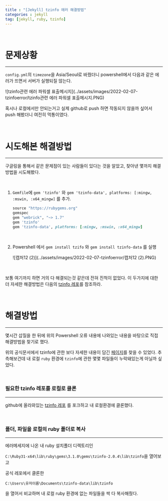 ```yaml
---
title : "[Jekyll] tzinfo 에러 해결방법"
categories : jekyll
tag: [jekyll, ruby, tzinfo] 
---
```


​	

# 문제상황

---

```config.yml```의 ```timezone```을 Asia/Seoul로 바꿨더니 powershell에서 다음과 같은 에러가 뜨면서 서버가 실행되질 않는다.

![tzinfo관련 에러 파워셀 표출메시지](../assets/images/2022-02-07-tzinfoerror/tzinfo관련 에러 파워셀 표출메시지.PNG)

혹시나 로컬에서만 안되는거고 실제 github로 push 하면 작동되지 않을까 싶어서 push 해봤더니 여전히 먹통이였다. 

 



​	

# 시도해본 해결방법

---

구글링을 통해서 같은 문제점이 있는 사람들이 있다는 것을 알았고, 찾아낸 몇까지 해결방법을 시도해봤다.

​	

1. ```Gemfile```에 ```gem 'tzinfo'``` 와  ```gem 'tzinfo-data', platforms: [:mingw, :mswin, :x64_mingw]``` 를 추가.

   ```ruby
   source "https://rubygems.org"
   gemspec
   gem "webrick", "~> 1.7"
   gem 'tzinfo'
   gem 'tzinfo-data', platforms: [:mingw, :mswin, :x64_mingw]
   ```

   ​	

2. Powershell 에서 ```gem install tzifo``` 와 ```gem install tzinfo-data``` 를 실행

   ![캡처12 (2)](../assets/images/2022-02-07-tzinfoerror/캡처12 (2).PNG)

​	

보통 여기까지 하면 거의 다 해결되는것 같은데 전혀 진척이 없었다. 이 두가지에 대한 더 자세한 해결방법은 다음의 [tzinfo 레포](https://github.com/tzinfo/tzinfo/wiki/Resolving-TZInfo::DataSourceNotFound-Errors)를 참조하라.



​	

# 해결방법

---

몇시간 삽질을 한 뒤에 위의 Powershell 오류 내용에 나와있는 내용을 바탕으로 직접 해결방법을 찾기로 했다. 

위의 공식문서에서  tzinfo에 관한 보다 자세한 내용이 담긴 [페이지](https://rubydoc.info/gems/tzinfo/TZInfo/DataSource.set)를 찾을 수 있었다. 추측해보건데 내 로컬 ```ruby``` 환경에 ```tzinfo```에 관한 몇몇 파일들이 누락돼있는게 아닐까 싶었다.



​	

### 필요한 tzinfo 레포를 로컬로 클론

---

github에 올라와있는 [tzinfo 레포](https://github.com/tzinfo/tzinfo ) 를 포크하고 내 로컬환경에 클론했다.

​	

### 폴더, 파일을 로컬의 ruby 폴더로 복사

---

에러메세지에 나온 내 ruby 설치폴더 디렉토리인

```C:\Ruby31-x64\lib\ruby\gems\3.1.0\gems\tzinfo-2.0.4\lib\tzinfo```을 열어보고

공식 레포에서 클론한

```C:\Users\유저이름\Documents\tzinfo-data\lib\tzinfo```

을 열어서 비교하며 내 로컬 ruby 환경에 없는 파일들을 싹 다 복사해줬다.

